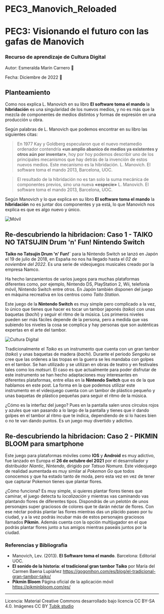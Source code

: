 # PEC3_Manovich_Reloaded
# PEC3: Visionando el futuro con las gafas de Manovich 

### Recurso de aprendizaje de Cultura Digital 


Autor: Esmeralda Marín Carnero :cherry_blossom:


Fecha: Diciembre de 2022 :notebook_with_decorative_cover:


## Planteamiento


Como nos explica L. Manovich en su libro **El software toma el mando** la **hibridación** es una singularidad de los nuevos medios, y no es más que la mezcla de componentes de medios distintos y formas de expresión en una producción u obra.

Según palabras de L. Manovich que podemos encontrar en su libro las siguientes citas:
>En 1977 Kay y Goldberg especularon que el nuevo metamedio ordenador contendría **«un amplio abanico de medios ya existentes y otros aún por inventar»**, hoy por hoy podemos describir uno de los principales mecanismos que hay detrás de la invención de estos nuevos medios. Este mecanismo es la hibridación. L. Manovich. El software toma el mando 2013, Barcelona, UOC.

>El resultado de la hibridación no es tan solo la suma mecánica de componentes previos, sino una nueva **«especie»** L. Manovich. El software toma el mando 2013, Barcelona, UOC.

Según Manovich y lo que explica en su libro **El software toma el mando** la **hibridación** no es juntar dos componentes y ya está, lo que Manovich nos explica es que es algo nuevo y único.

![Móvil](https://www.ikusi.com/wp-content/uploads/2022/06/post_thumbnail-4efabca9bd56b38edc0058c4ba006481.jpeg) 


## Re-descubriendo la hibridacion: Caso 1 - TAIKO NO TATSUJIN Drum 'n' Fun! Nintendo Switch

**Taiko no Tatsujin Drum 'n' Fun!´** para la Nintendo Switch se lanzó en Japón el 19 de julio de 2018, en España no nos ha llegado hasta el _02 de noviembre del 2022_. Es una serie de videojuegos musicales creado por la empresa Namco. 

Ha hecho lanzamientos de varios juegos para muchas plataformas diferentes como, por ejemplo, Nintendo DS, PlayStation 2, Wii, telefonía móvil, Nintendo Switch entre otros. En Japón también disponen del juego en máquina recreativa en los centros como _Taito Station_.

Este juego de la **Nintendo Switch** es muy simple pero complicado a la vez, lo único que tienes que hacer es tocar un tambor japonés (_taiko_) con unas baquetas (_bachi_) y seguir el ritmo de la música. Los primeros niveles pueden ser más fáciles depende de la persona, pero a medida que vas subiendo los niveles la cosa se complica y hay personas que son auténticas expertas en el arte del tambor.

![Cultura Digital](https://p325k7wa.twic.pics/high/taiko-no-tatsujin/taiko-no-tatsujin-drum'n'fun/04-retailers/taiko-drumnfun_retailer_pack.png?twic=v1/step=10/quality=80/max=630) 

Tradicionalmente el _Taiko_ es un instrumento que cuenta con un gran tambor (_taiko_) y unas baquetas de madera (_bachi_). Durante el periodo _Sengoku_ se cree que las ordenes a las tropas en la guerra se les mandaba con golpes en el tambor. Se han utilizado y se utilizan en obras de teatro y en festivales tales como los _matsuri_. El caso es que actualmente para poder disfrutar de este instrumento se han hecho adaptaciones muy interesantes en diferentes plataformas, entre ellas en la **Nintendo Switch** que es de la que hablamos en este post. La forma en la que podemos utilizar este instrumento en el videojuego cuenta con un tambor de plástico pequeño y unas baquetas de plástico pequeñas para seguir el ritmo de la música.

¿Cómo es la interfaz del juego? Pues en la pantalla salen unos círculos rojos y azules que van pasando a lo largo de la pantalla y tienes que ir dando golpes en el tambor al ritmo que te indica, dependiendo de si lo haces bien o no te van dando puntos. Es un juego muy divertido y adictivo.


## Re-descubriendo la hibridacion: Caso 2 - PIKMIN BLOOM para smartphone

Este juego para plataformas móviles como **IOS** y **Android** es muy adictivo, fue lanzado en Europa el **26 de octubre del 2021** por el desarrollador y distribuidor _Niantic_, _Nintendo_, dirigido por _Tatsuo Nomura_. Este videojuego de realidad aumentada es muy similar al _Pokemon Go_ que todos conocemos y que ha estado tanto de moda, pero esta vez en vez de tener que capturar Pokemon tienes que plantar flores. 

¿Cómo funciona? Es muy simple, si quieres plantar flores tienes que caminar, el juego detecta tu _localización_ y mientras vas caminando vas plantando flores de diferentes tipos. Dispondrás de un pelotón de unos personajes super graciosos de colores que te darán néctar de flores. Con ese néctar podrás plantar las flores mientras das un plácido paseo por tu ciudad, y a la vez podrás incubar más de estos personajes graciosos llamados **Pikmin**. Además cuenta con la opción multijugador en el que podrás plantar flores junto a tus amigos mientras paseáis juntos por la ciudad.


### Referencias y Bibliografía

* Manovich, Lev. (2013). **El Software toma el mando**. Barcelona: Editorial UOC. 
* **El sonido de la historia: el tradicional gran tambor Taiko** por María del Carmen Baena Lupiáñez https://gogonihon.com/es/blog/el-tradicional-gran-tambor-taiko/
* **Pikmin Bloom** Página oficial de la aplicación móvil https://pikminbloom.com/es/

----

Licencia: Material Creative Commons desarrollado bajo licencia CC BY-SA 4.0. Imágenes CC BY [Tubik studio](https://blog.tubikstudio.com/how-to-create-original-flat-illustrations-designers-tips/) 
